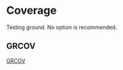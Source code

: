 # Coverage

Testing ground. No option is recommended.

## GRCOV

[GRCOV](https://github.com/mozilla/grcov)
